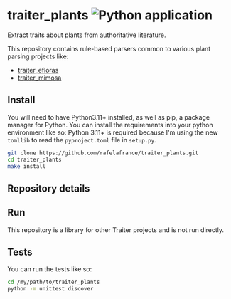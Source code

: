 # traiter_plants ![Python application](https://github.com/rafelafrance/traiter_plants/workflows/CI/badge.svg)
Extract traits about plants from authoritative literature.

This repository contains rule-based parsers common to various plant parsing projects like:
- [traiter_efloras](https://github.com/rafelafrance/traiter_efloras)
- [traiter_mimosa](https://github.com/rafelafrance/traiter_mimosa)

## Install
You will need to have Python3.11+ installed, as well as pip, a package manager for Python. You can install the requirements into your python environment like so:
Python 3.11+ is required because I'm using the new `tomllib` to read the `pyproject.toml` file in `setup.py`.
```bash
git clone https://github.com/rafelafrance/traiter_plants.git
cd traiter_plants
make install
```

## Repository details

## Run
This repository is a library for other Traiter projects and is not run directly.

## Tests
You can run the tests like so:
```bash
cd /my/path/to/traiter_plants
python -m unittest discover
```
